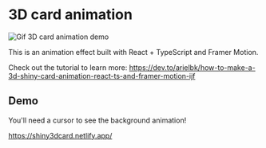 # 3D card animation

![Gif 3D card animation demo](https://res.cloudinary.com/practicaldev/image/fetch/s--MrBIGetF--/c_imagga_scale,f_auto,fl_progressive,h_420,q_66,w_1000/https://dev-to-uploads.s3.amazonaws.com/uploads/articles/3zs68ee6dhqaous7p6zj.gif)

This is an animation effect built with React + TypeScript and Framer Motion.

Check out the tutorial to learn more: https://dev.to/arielbk/how-to-make-a-3d-shiny-card-animation-react-ts-and-framer-motion-ijf

## Demo

You'll need a cursor to see the background animation!

https://shiny3dcard.netlify.app/
